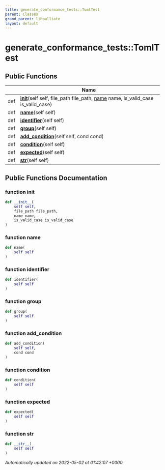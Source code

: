 ```yaml
---
title: generate_conformance_tests::TomlTest
parent: Classes
grand_parent: libpalliate
layout: default
---
```


# generate_conformance_tests::TomlTest





## Public Functions

|                | Name           |
| -------------- | -------------- |
| def | **[__init__](/libpalliate/generated/Classes/classgenerate__conformance__tests_1_1TomlTest#function---init--)**(self self, file_path file_path, [name](/libpalliate/generated/Classes/classgenerate__conformance__tests_1_1TomlTest#function-name) name, is_valid_case is_valid_case) |
| def | **[name](/libpalliate/generated/Classes/classgenerate__conformance__tests_1_1TomlTest#function-name)**(self self) |
| def | **[identifier](/libpalliate/generated/Classes/classgenerate__conformance__tests_1_1TomlTest#function-identifier)**(self self) |
| def | **[group](/libpalliate/generated/Classes/classgenerate__conformance__tests_1_1TomlTest#function-group)**(self self) |
| def | **[add_condition](/libpalliate/generated/Classes/classgenerate__conformance__tests_1_1TomlTest#function-add-condition)**(self self, cond cond) |
| def | **[condition](/libpalliate/generated/Classes/classgenerate__conformance__tests_1_1TomlTest#function-condition)**(self self) |
| def | **[expected](/libpalliate/generated/Classes/classgenerate__conformance__tests_1_1TomlTest#function-expected)**(self self) |
| def | **[__str__](/libpalliate/generated/Classes/classgenerate__conformance__tests_1_1TomlTest#function---str--)**(self self) |

## Public Functions Documentation

### function __init__

```python
def __init__(
    self self,
    file_path file_path,
    name name,
    is_valid_case is_valid_case
)
```


### function name

```python
def name(
    self self
)
```


### function identifier

```python
def identifier(
    self self
)
```


### function group

```python
def group(
    self self
)
```


### function add_condition

```python
def add_condition(
    self self,
    cond cond
)
```


### function condition

```python
def condition(
    self self
)
```


### function expected

```python
def expected(
    self self
)
```


### function __str__

```python
def __str__(
    self self
)
```



_Automatically updated on 2022-05-02 at 01:42:07 +0000._